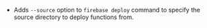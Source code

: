 - Adds `--source` option to `firebase deploy` command to specify the source directory to deploy functions from.

